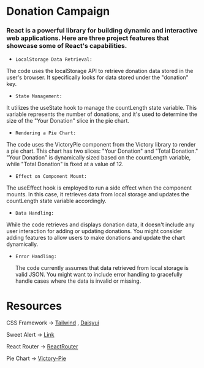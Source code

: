 # Donation Campaign

<h3> React is a powerful library for building dynamic and interactive web applications. Here are three project features that showcase some of React's capabilities.</h3>

 - `LocalStorage Data Retrieval:`
   
 The code uses the localStorage API to retrieve donation data stored in the user's browser. It specifically looks for data stored under the "donation" key.

- `State Management:`
  
 It utilizes the useState hook to manage the countLength state variable. This variable represents the number of donations, and it's used to determine the size of the "Your Donation" slice in the pie chart.

- `Rendering a Pie Chart:`
  
The code uses the VictoryPie component from the Victory library to render a pie chart. This chart has two slices: "Your Donation" and "Total Donation." "Your Donation" is dynamically sized based on the countLength variable, while "Total Donation" is fixed at a value of 12.

- `Effect on Component Mount:`
  
The useEffect hook is employed to run a side effect when the component mounts. In this case, it retrieves data from local storage and updates the countLength state variable accordingly.

- `Data Handling:`
  
While the code retrieves and displays donation data, it doesn't include any user interaction for adding or updating donations. You might consider adding features to allow users to make donations and update the chart dynamically.

- `Error Handling:`

  The code currently assumes that data retrieved from local storage is valid JSON. You might want to include error handling to gracefully handle cases where the data is invalid or missing.


  
# <h1>Resources</h1>

CSS Framework -> [Tailwind](https://tailwindcss.com/) , [Daisyui](https://daisyui.com/)

Sweet Alert -> [Link](https://www.npmjs.com/package/sweetalert)

React Router -> [ReactRouter](https://reactrouter.com/en/main/start/tutorial)

Pie Chart  -> [Victory-Pie](https://www.npmjs.com/package/victory-pie)
